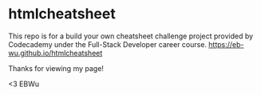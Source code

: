 # htmlcheatsheet

This repo is for a build your own cheatsheet challenge project provided by Codecademy under the Full-Stack Developer career course. 
https://eb-wu.github.io/htmlcheatsheet

Thanks for viewing my page!

<3 EBWu

